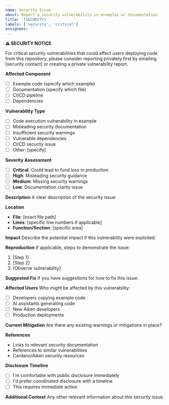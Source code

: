 ```yaml
---
name: Security Issue
about: Report a security vulnerability in examples or documentation
title: '[SECURITY] '
labels: ['security', 'critical']
assignees: ''
---
```


**⚠️ SECURITY NOTICE**

For critical security vulnerabilities that could affect users deploying code from this repository, please consider reporting privately first by emailing [security contact] or creating a private vulnerability report.

**Affected Component**

- [ ] Example code (specify which example)
- [ ] Documentation (specify which file)
- [ ] CI/CD pipeline
- [ ] Dependencies

**Vulnerability Type**

- [ ] Code execution vulnerability in example
- [ ] Misleading security documentation
- [ ] Insufficient security warnings
- [ ] Vulnerable dependencies
- [ ] CI/CD security issue
- [ ] Other: [specify]

**Severity Assessment**

- [ ] **Critical**: Could lead to fund loss in production
- [ ] **High**: Misleading security guidance
- [ ] **Medium**: Missing security warnings
- [ ] **Low**: Documentation clarity issue

**Description**
A clear description of the security issue:

**Location**

- **File**: [exact file path]
- **Lines**: [specific line numbers if applicable]
- **Function/Section**: [specific area]

**Impact**
Describe the potential impact if this vulnerability were exploited:

**Reproduction**
If applicable, steps to demonstrate the issue:

1. [Step 1]
2. [Step 2]
3. [Observe vulnerability]

**Suggested Fix**
If you have suggestions for how to fix this issue:

**Affected Users**
Who might be affected by this vulnerability:

- [ ] Developers copying example code
- [ ] AI assistants generating code
- [ ] New Aiken developers
- [ ] Production deployments

**Current Mitigation**
Are there any existing warnings or mitigations in place?

**References**

- Links to relevant security documentation
- References to similar vulnerabilities
- Cardano/Aiken security resources

**Disclosure Timeline**

- [ ] I'm comfortable with public disclosure immediately
- [ ] I'd prefer coordinated disclosure with a timeline
- [ ] This requires immediate action

**Additional Context**
Any other relevant information about this security issue.
